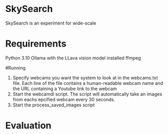 # SkySearch
 SkySearch is an experiment for wide-scale 
 
 # Requirements
 Python 3.10
 Ollama with the LLava vision model installed
 ffmpeg
 
 #Running
 1. Specify webcams you want the system to look at in the webcams.txt file. Each line of the file contains a human-readable webcam name and the URL containing a Youtube link to the webcam
 2. Start the webcamdl script. The script will automatically take an images from eachs epcified webcam every 30 seconds.
 3. Start the process_saved_images script 
 
 # Evaluation
 